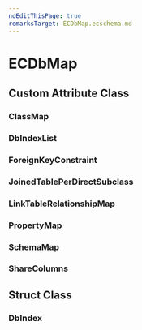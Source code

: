 ```yaml
---
noEditThisPage: true
remarksTarget: ECDbMap.ecschema.md
---
```


# ECDbMap

## Custom Attribute Class

### ClassMap

### DbIndexList

### ForeignKeyConstraint

### JoinedTablePerDirectSubclass

### LinkTableRelationshipMap

### PropertyMap

### SchemaMap

### ShareColumns

## Struct Class

### DbIndex

